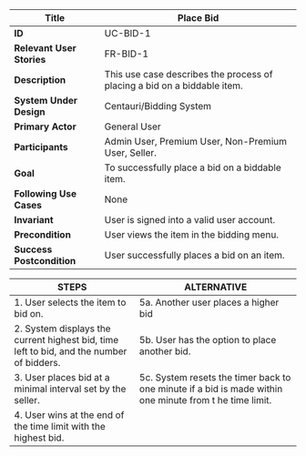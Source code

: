 

|Title |   Place Bid      |
|---------|---------|
|**ID**|    UC-BID-1      |
|**Relevant User Stories**|    FR-BID-1     |
|**Description**|     This use case describes the process of placing a bid on a biddable item.      |
|**System Under Design**|     Centauri/Bidding System        |
|**Primary Actor**|     General User       |
|**Participants**|     Admin User, Premium User, Non-Premium User, Seller.        |
|**Goal**|     To successfully place a bid on a biddable item.       |
|**Following Use Cases**|     None       |
|**Invariant**|     User is signed into a valid user account.      |
|**Precondition**|     User views the item in the bidding menu.       |
|**Success Postcondition**|     User successfully places a bid on an item.     |


|**STEPS**|**ALTERNATIVE**|
|---------|---------|
| 1. User selects the item to bid on.     | 5a. Another user places a higher bid         |
| 2. System displays the current highest bid, time left to bid, and the number of bidders.     | 5b. User has the option to place another bid.        |
| 3. User places bid at a minimal interval set by the seller.     | 5c. System resets the timer back to one minute if a bid is made within one minute from t he time limit.        |
| 4. User wins at the end of the time limit with the highest bid.     |         |

